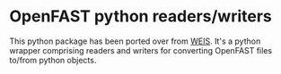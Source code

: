 # OpenFAST python readers/writers

This python package has been ported over from [WEIS](https://github.com/WISDEM/WEIS/tree/main/weis/aeroelasticse). It's 
a python wrapper comprising readers and writers for converting OpenFAST files to/from python objects. 
